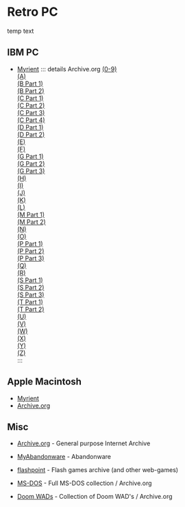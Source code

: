 # Retro PC

temp text

## IBM PC

- [Myrient](https://myrient.erista.me/files/Redump/IBM%20-%20PC%20compatible/)
  ::: details Archive.org
  [(0-9)](https://archive.org/download/redump_pc_0)  
  [(A)](https://archive.org/download/redump_pc_A)  
  [(B Part 1)](https://archive.org/download/redump_pc_B)  
  [(B Part 2)](https://archive.org/download/redump_pc_B-2)  
  [(C Part 1)](https://archive.org/download/redump_pc_C)  
  [(C Part 2)](https://archive.org/download/redump_pc_C-2)  
  [(C Part 3)](https://archive.org/download/redump_pc_C-3)  
  [(C Part 4)](https://archive.org/download/redump_pc_C-4)  
  [(D Part 1)](https://archive.org/download/redump_pc_D)  
  [(D Part 2)](https://archive.org/download/redump_pc_D-2)  
  [(E)](https://archive.org/download/redump_pc_E)  
  [(F)](https://archive.org/download/redump_pc_F)  
  [(G Part 1)](https://archive.org/download/redump_pc_G)  
  [(G Part 2)](https://archive.org/download/redump_pc_G-2)  
  [(G Part 3)](https://archive.org/download/redump_pc_G-3)  
  [(H)](https://archive.org/download/redump_pc_H)  
  [(I)](https://archive.org/download/redump_pc_I)  
  [(J)](https://archive.org/download/redump_pc_J)  
  [(K)](https://archive.org/download/redump_pc_K)  
  [(L)](https://archive.org/download/redump_pc_L)  
  [(M Part 1)](https://archive.org/download/redump_pc_M)  
  [(M Part 2)](https://archive.org/download/redump_pc_M-2)  
  [(N)](https://archive.org/download/redump_pc_N)  
  [(O)](https://archive.org/download/redump_pc_O)  
  [(P Part 1)](https://archive.org/download/redump_pc_P)  
  [(P Part 2)](https://archive.org/download/redump_pc_P-2)  
  [(P Part 3)](https://archive.org/download/redump_pc_P-3)  
  [(Q)](https://archive.org/download/redump_pc_Q)  
  [(R)](https://archive.org/download/redump_pc_R)  
  [(S Part 1)](https://archive.org/download/redump_pc_S)  
  [(S Part 2)](https://archive.org/download/redump_pc_S-2)  
  [(S Part 3)](https://archive.org/download/redump_pc_S-3)  
  [(T Part 1)](https://archive.org/download/redump_pc_T)  
  [(T Part 2)](https://archive.org/download/redump_pc_T-2)  
  [(U)](https://archive.org/download/redump_pc_U)  
  [(V)](https://archive.org/download/redump_pc_V)  
  [(W)](https://archive.org/download/redump_pc_W)  
  [(X)](https://archive.org/download/redump_pc_X)  
  [(Y)](https://archive.org/download/redump_pc_Y)  
  [(Z)](https://archive.org/download/redump_pc_Z)  
  :::

## Apple Macintosh

- [Myrient](https://myrient.erista.me/files/Redump/Apple%20-%20Macintosh/)
- [Archive.org](https://archive.org/download/apple_macintosh)

## Misc

- [Archive.org](https://archive.org/) - General purpose Internet Archive
- [MyAbandonware](https://www.myabandonware.com/) - Abandonware

- [flashpoint](https://flashpointarchive.org/) - Flash games archive (and other web-games)
- [MS-DOS](https://archive.org/download/Total_DOS_Collection_Release_16_March_2019) - Full MS-DOS collection / Archive.org
- [Doom WADs](https://archive.org/download/2020_03_22_DOOM/DOOM%20WADs/) - Collection of Doom WAD's / Archive.org
